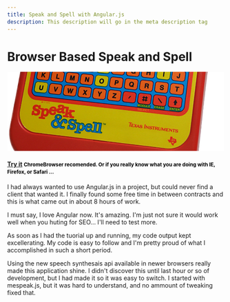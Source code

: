 ```yaml
---
title: Speak and Spell with Angular.js
description: This description will go in the meta description tag
---
```


# Browser Based Speak and Spell

<div>
	<a href="http://speakandspell.jamesjnadeau.com">
		<img class="img-fluid img-rounded" style="" src="/files/speak_and_spell.jpg" />
	</a>
</div>

<div>
	<div class="content" >
		<h4 class="row">
			<a class="btn btn-primary col-xs-4" href="http://speakandspell.jamesjnadeau.com">Try it</a>
			<small class="col-xs-8" style="color: black;">ChromeBrowser recomended. Or if you really know what you are doing with IE, Firefox, or Safari ...</small>
		</h4>
	</div>
</div>

I had always wanted to use Angular.js in a project, but could never find a 
client that wanted it. I finally found some free time in between contracts
and this is what came out in about 8 hours of work. 

I must say, I love Angular now. It's amazing. I'm just not sure it would work
well when you huting for SEO... I'll need to test more. 

As soon as I had the tuorial up and running, my code output kept excellerating. 
My code is easy to follow and I'm pretty proud of what I accomplished in such a short period.

Using the new speech synthesais api available in newer browsers really made 
this application shine. I didn't discover this until last hour or so of development, 
but I had made it so it was easy to switch. I started with mespeak.js, but it was
hard to understand, and no ammount of tweaking fixed that. 
